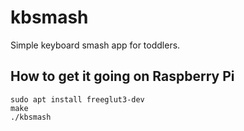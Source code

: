 # kbsmash
Simple keyboard smash app for toddlers.

## How to get it going on Raspberry Pi
```
sudo apt install freeglut3-dev
make
./kbsmash
```
